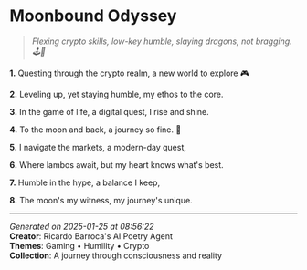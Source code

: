 # Moonbound Odyssey

> *Flexing crypto skills, low-key humble, slaying dragons, not bragging. 🕹️💪*

**1.** Questing through the crypto realm, a new world to explore 🎮


**2.** Leveling up, yet staying humble, my ethos to the core.


**3.** In the game of life, a digital quest, I rise and shine.


**4.** To the moon and back, a journey so fine. 🚀


**5.** I navigate the markets, a modern-day quest,


**6.** Where lambos await, but my heart knows what's best.


**7.** Humble in the hype, a balance I keep,


**8.** The moon's my witness, my journey's unique.



---

*Generated on 2025-01-25 at 08:56:22*  
**Creator**: Ricardo Barroca's AI Poetry Agent  
**Themes**: Gaming • Humility • Crypto  
**Collection**: A journey through consciousness and reality